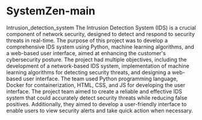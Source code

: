 # SystemZen-main
Intrusion_detection_system
The Intrusion Detection System (IDS) is a crucial component of network security, designed to detect and respond to security threats in real-time.
The purpose of this project was to develop a comprehensive IDS system using Python, machine learning algorithms, and a web-based user interface, aimed at enhancing the customer's cybersecurity posture.
The project had multiple objectives, including the development of a network-based IDS system, implementation of machine learning algorithms for detecting security threats, and designing a web-based user interface. The team used Python programming language, Docker for containerization, HTML, CSS, and JS for developing the user interface.
The project team aimed to create a reliable and effective IDS system that could accurately detect security threats while reducing false positives. Additionally, they aimed to develop a user-friendly interface to enable users to view security alerts and take quick action when necessary.

